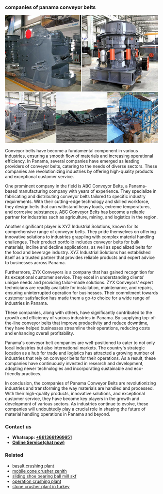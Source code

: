 <h3>companies of panama conveyor belts</h3><img src='1706755583.jpg' alt=''><p>Conveyor belts have become a fundamental component in various industries, ensuring a smooth flow of materials and increasing operational efficiency. In Panama, several companies have emerged as leading providers of conveyor belts, catering to the needs of diverse sectors. These companies are revolutionizing industries by offering high-quality products and exceptional customer service.</p><p>One prominent company in the field is ABC Conveyor Belts, a Panama-based manufacturing company with years of experience. They specialize in fabricating and distributing conveyor belts tailored to specific industry requirements. With their cutting-edge technology and skilled workforce, they design belts that can withstand heavy loads, extreme temperatures, and corrosive substances. ABC Conveyor Belts has become a reliable partner for industries such as agriculture, mining, and logistics in the region.</p><p>Another significant player is XYZ Industrial Solutions, known for its comprehensive range of conveyor belts. They pride themselves on offering innovative solutions to industries grappling with complex material handling challenges. Their product portfolio includes conveyor belts for bulk materials, incline and decline applications, as well as specialized belts for the food and beverage industry. XYZ Industrial Solutions has established itself as a trusted partner that provides reliable products and expert advice to businesses across Panama.</p><p>Furthermore, ZYX Conveyors is a company that has gained recognition for its exceptional customer service. They excel in understanding clients' unique needs and providing tailor-made solutions. ZYX Conveyors' expert technicians are readily available for installation, maintenance, and repairs, ensuring uninterrupted operation for businesses. Their commitment towards customer satisfaction has made them a go-to choice for a wide range of industries in Panama.</p><p>These companies, along with others, have significantly contributed to the growth and efficiency of various industries in Panama. By supplying top-of-the-line conveyor belts that improve productivity and reduce downtime, they have helped businesses streamline their operations, reducing costs and enhancing overall profitability.</p><p>Panama's conveyor belt companies are well-positioned to cater to not only local industries but also international markets. The country's strategic location as a hub for trade and logistics has attracted a growing number of industries that rely on conveyor belts for their operations. As a result, these companies have continuously invested in research and development, adopting newer technologies and incorporating sustainable and eco-friendly practices.</p><p>In conclusion, the companies of Panama Conveyor Belts are revolutionizing industries and transforming the way materials are handled and processed. With their high-quality products, innovative solutions, and exceptional customer service, they have become key players in the growth and development of various sectors. As industries continue to evolve, these companies will undoubtedly play a crucial role in shaping the future of material handling operations in Panama and beyond.</p><h3>Contact us</h3><ul><li><strong>Whatsapp:&nbsp;<a href="https://wa.me/8613661969651">+8613661969651</a></strong></li><li><a href="https://swt.shibang-china.com/?git&amp;zhl&amp;companies of panama conveyor belts"><strong>Online Service(chat now)</strong></a></li></ul><h3>Related</h3><ul><li><a href='basalt crushing plant.md'>basalt crushing plant</a></li><li><a href='mobile cone crusher zenith.md'>mobile cone crusher zenith</a></li><li><a href='sliding shoe bearing ball mill skf.md'>sliding shoe bearing ball mill skf</a></li><li><a href='operation crushing plant.md'>operation crushing plant</a></li><li><a href='stone crusher plant in turkey.md'>stone crusher plant in turkey</a></li></ul>